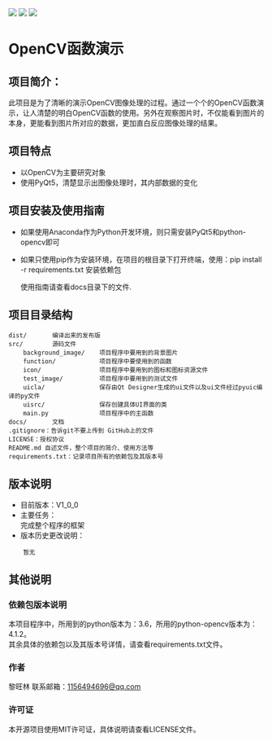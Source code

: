 ![](https://img.shields.io/badge/version-v1.0-orange)
![](https://img.shields.io/badge/author-LWL-brightgreen)
[![](https://img.shields.io/badge/license-MIT-green)](https://github.com/WanglinLi595/OpenCV_Function_Demonstration/blob/master/LICENSE)

# OpenCV函数演示
## 项目简介：
此项目是为了清晰的演示OpenCV图像处理的过程。通过一个个的OpenCV函数演示，让人清楚的明白OpenCV函数的使用。另外在观察图片时，不仅能看到图片的本身，更能看到图片所对应的数据，更加直白反应图像处理的结果。

## 项目特点
- 以OpenCV为主要研究对象
- 使用PyQt5，清楚显示出图像处理时，其内部数据的变化

## 项目安装及使用指南
- 如果使用Anaconda作为Python开发环境，则只需安装PyQt5和python-opencv即可
- 如果只使用pip作为安装环境，在项目的根目录下打开终端，使用：pip install -r requirements.txt 安装依赖包  
  
    使用指南请查看docs目录下的文件.
  
## 项目目录结构
```
dist/       编译出来的发布版
src/        源码文件
    background_image/    项目程序中要用到的背景图片
    function/            项目程序中要使用到的函数
    icon/                项目程序中要用到的图标和图标资源文件 
    test_image/          项目程序中要用到的测试文件
    uicla/               保存由Qt Designer生成的ui文件以及ui文件经过pyuic编译的py文件
    uisrc/               保存创建具体UI界面的类
    main.py              项目程序中的主函数
docs/       文档
.gitignore：告诉git不要上传到 GitHub上的文件
LICENSE：授权协议 
README.md 自述文件，整个项目的简介、使用方法等
requirements.txt：记录项目所有的依赖包及其版本号
```
## 版本说明
- 目前版本：V1_0_0
- 主要任务：  
    完成整个程序的框架
- 版本历史更改说明：
```  
    暂无
```

## 其他说明
### 依赖包版本说明
本项目程序中，所用到的python版本为：3.6，所用的python-opencv版本为：4.1.2。  
其余具体的依赖包以及其版本号详情，请查看requirements.txt文件。

### 作者
黎旺林  联系邮箱：<1156494696@qq.com>

### 许可证
本开源项目使用MIT许可证，具体说明请查看LICENSE文件。